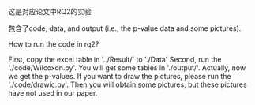 这是对应论文中RQ2的实验


包含了code, data, and output (i.e., the p-value data and some pictures).


How to run the code in rq2?

First, copy the excel table in '../Result/' to './Data'
Second, run the './code/Wilcoxon.py'. You will get some tables in './output/'.
Actually, now we get the p-values.
If you want to draw the pictures, please run the './code/drawic.py'. Then you will obtain some pictures, but these pictures have not used in our paper.
